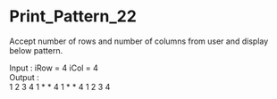 # Print_Pattern_22

Accept number of rows and number of columns from user and display
below pattern.

Input : iRow = 4	iCol = 4            
Output : 	                                                                                                                                         
        1       2       3       4
        1       *       *       4
        1       *       *       4
        1       2       3       4
